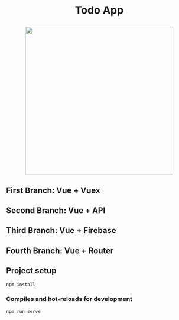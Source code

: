 # <p align="center">Todo App</p>

<p align="center"><img src="https://github.com/alikamal1/todo-app/master/screenshot_1.PNG" width="400"></p>

## First Branch: Vue + Vuex

## Second Branch: Vue + API 

## Third Branch: Vue + Firebase 

## Fourth Branch: Vue + Router 

## Project setup
```
npm install
```

### Compiles and hot-reloads for development
```
npm run serve
```